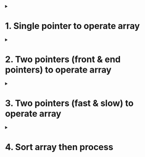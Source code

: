 <details>
<summary><h1>1. Single pointer to operate array</h1></summary>
  
A single-pointer approach is suitable for scenarios where only one index in the array is focused on in a single operation.

Most popular related Leetcode problems are:

[724. Find Pivot Index](https://leetcode.com/problems/find-pivot-index/description/).

[35. Search Insert Position](https://leetcode.com/problems/search-insert-position/description/).

[5. Longest Palindromic Substring](https://leetcode.com/problems/longest-palindromic-substring/description/).

For question 5, Walk backward until you find the same character then start looking for a palindrome

[118. Pascal's Triangle](https://leetcode.com/problems/pascals-triangle/description/).

</details>



<details>
<summary><h1>2. Two pointers (front & end pointers) to operate array</h1></summary>
  
[151. Reverse Words in a String](https://leetcode.com/problems/reverse-words-in-a-string/description/).

[344. Reverse String](https://leetcode.com/problems/reverse-string/description/).

[167. Two Sum II - Input Array Is Sorted](https://leetcode.com/problems/two-sum-ii-input-array-is-sorted/description/).

[27. Remove Element](https://leetcode.com/problems/remove-element/description/).

[209. Minimum Size Subarray Sum](https://leetcode.com/problems/minimum-size-subarray-sum/description/).

</details>



<details>
<summary><h1>3. Two pointers (fast & slow) to operate array</h1></summary>
  
[485. Max Consecutive Ones](https://leetcode.com/problems/max-consecutive-ones/description/).

Problem 485 and 209 are similar. The key points are: (1) j<=len(nums) not j<len(nums) (2) add j==len(nums) process code in the while loop


[26. Remove Duplicates from Sorted Array](https://leetcode.com/problems/remove-duplicates-from-sorted-array/description/).

[283. Move Zeroes](https://leetcode.com/problems/move-zeroes/description/).

</details>


<details>
<summary><h1>4. Sort array then process</h1></summary>
  
[56. Merge Intervals](https://leetcode.com/problems/merge-intervals/description/).

Bubble sort (https://www.runoob.com/python3/python-bubble-sort.html)

Merge sort  https://www.runoob.com/python3/python-merge-sort.html

[561. Array Partition](https://leetcode.com/problems/array-partition/description/).

</details>

